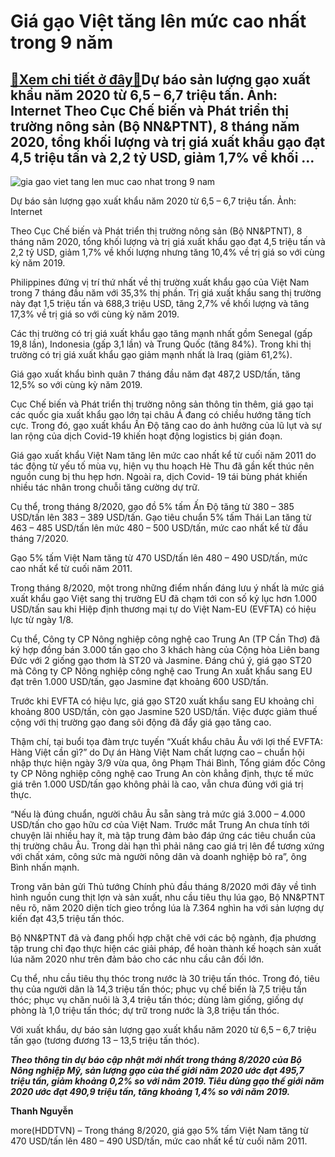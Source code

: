 Giá gạo Việt tăng lên mức cao nhất trong 9 năm
==============================================

[:gift:Xem chi tiết ở đây:gift:](https://hddtvn.com/gia-gao-viet-tang-len-muc-cao-nhat-trong-9-nam/)Dự báo sản lượng gạo xuất khẩu năm 2020 từ 6,5 – 6,7 triệu tấn. Ảnh: Internet Theo Cục Chế biến và Phát triển thị trường nông sản (Bộ NN&PTNT), 8 tháng năm 2020, tổng khối lượng và trị giá xuất khẩu gạo đạt 4,5 triệu tấn và 2,2 tỷ USD, giảm 1,7% về khối …
---------------------------------------------------------------------------------------------------------------------------------------------------------------------------------------------------------------------------------------------------------------





![gia gao viet tang len muc cao nhat trong 9 nam](https://haiquanonline.com.vn/stores/news_dataimages/thanhnt/062020/15/09/4128_gYo.jpg?rt=20200904100151 "Giá gạo Việt tăng lên mức cao nhất trong 9 năm")


Dự báo sản lượng gạo xuất khẩu năm 2020 từ 6,5 – 6,7 triệu tấn. Ảnh: Internet



Theo Cục Chế biến và Phát triển thị trường nông sản (Bộ NN&PTNT), 8 tháng năm 2020, tổng khối lượng và trị giá xuất khẩu gạo đạt 4,5 triệu tấn và 2,2 tỷ USD, giảm 1,7% về khối lượng nhưng tăng 10,4% về trị giá so với cùng kỳ năm 2019.


Philippines đứng vị trí thứ nhất về thị trường xuất khẩu gạo của Việt Nam trong 7 tháng đầu năm với 35,3% thị phần. Trị giá xuất khẩu sang thị trường này đạt 1,5 triệu tấn và 688,3 triệu USD, tăng 2,7% về khối lượng và tăng 17,3% về trị giá so với cùng kỳ năm 2019.


Các thị trường có trị giá xuất khẩu gạo tăng mạnh nhất gồm Senegal (gấp 19,8 lần), Indonesia (gấp 3,1 lần) và Trung Quốc (tăng 84%). Trong khi thị trường có trị giá xuất khẩu gạo giảm mạnh nhất là Iraq (giảm 61,2%).


Giá gạo xuất khẩu bình quân 7 tháng đầu năm đạt 487,2 USD/tấn, tăng 12,5% so với cùng kỳ năm 2019.


Cục Chế biến và Phát triển thị trường nông sản thông tin thêm, giá gạo tại các quốc gia xuất khẩu gạo lớn tại châu Á đang có chiều hướng tăng tích cực. Trong đó, gạo xuất khẩu Ấn Độ tăng cao do ảnh hưởng của lũ lụt và sự lan rộng của dịch Covid-19 khiến hoạt động logistics bị gián đoạn.


Giá gạo xuất khẩu Việt Nam tăng lên mức cao nhất kể từ cuối năm 2011 do tác động từ yếu tố mùa vụ, hiện vụ thu hoạch Hè Thu đã gần kết thúc nên nguồn cung bị thu hẹp hơn. Ngoài ra, dịch Covid- 19 tái bùng phát khiến nhiều tác nhân trong chuỗi tăng cường dự trữ.


Cụ thể, trong tháng 8/2020, gạo đồ 5% tấm Ấn Độ tăng từ 380 – 385 USD/tấn lên 383 – 389 USD/tấn. Gạo tiêu chuẩn 5% tấm Thái Lan tăng từ 463 – 485 USD/tấn lên mức 480 – 500 USD/tấn, mức cao nhất kể từ đầu tháng 7/2020.


Gạo 5% tấm Việt Nam tăng từ 470 USD/tấn lên 480 – 490 USD/tấn, mức cao nhất kể từ cuối năm 2011.


Trong tháng 8/2020, một trong những điểm nhấn đáng lưu ý nhất là mức giá xuất khẩu gạo Việt sang thị trường EU đã chạm tới con số kỷ lục hơn 1.000 USD/tấn sau khi Hiệp định thương mại tự do Việt Nam-EU (EVFTA) có hiệu lực từ ngày 1/8.


Cụ thể, Công ty CP Nông nghiệp công nghệ cao Trung An (TP Cần Thơ) đã ký hợp đồng bán 3.000 tấn gạo cho 3 khách hàng của Cộng hòa Liên bang Đức với 2 giống gạo thơm là ST20 và Jasmine. Đáng chú ý, giá gạo ST20 mà Công ty CP Nông nghiệp công nghệ cao Trung An xuất khẩu sang EU đạt trên 1.000 USD/tấn, gạo Jasmine đạt khoảng 600 USD/tấn.


Trước khi EVFTA có hiệu lực, giá gạo ST20 xuất khẩu sang EU khoảng chỉ khoảng 800 USD/tấn, còn gạo Jasmine 520 USD/tấn. Việc được giảm thuế cộng với thị trường gạo đang sôi động đã đẩy giá gạo tăng cao.


Thậm chí, tại buổi tọa đàm trực tuyến “Xuất khẩu châu Âu với lợi thế EVFTA: Hàng Việt cần gì?” do Dự án Hàng Việt Nam chất lượng cao – chuẩn hội nhập thực hiện ngày 3/9 vừa qua, ông Phạm Thái Bình, Tổng giám đốc Công ty CP Nông nghiệp công nghệ cao Trung An còn khẳng định, thực tế mức giá trên 1.000 USD/tấn gạo không phải là cao, vẫn chưa đúng với giá trị thực.


“Nếu là đúng chuẩn, người châu Âu sẵn sàng trả mức giá 3.000 – 4.000 USD/tấn cho gạo hữu cơ của Việt Nam. Trước mắt Trung An chưa tính tới chuyện lãi nhiều hay ít, mà tập trung đảm bảo đáp ứng các tiêu chuẩn của thị trường châu Âu. Trong dài hạn thì phải nâng cao giá trị lên để tương xứng với chất xám, công sức mà người nông dân và doanh nghiệp bỏ ra”, ông Bình nhấn mạnh.


Trong văn bản gửi Thủ tướng Chính phủ đầu tháng 8/2020 mới đây về tình hình nguồn cung thịt lợn và sản xuất, nhu cầu tiêu thụ lúa gạo, Bộ NN&PTNT nêu rõ, năm 2020 diện tích gieo trồng lúa là 7.364 nghìn ha với sản lượng dự kiến đạt 43,5 triệu tấn thóc.


Bộ NN&PTNT đã và đang phối hợp chặt chẽ với các bộ ngành, địa phương tập trung chỉ đạo thực hiện các giải pháp, để hoàn thành kế hoạch sản xuất lúa năm 2020 như trên đảm bảo cho các nhu cầu cân đối lớn.


Cụ thể, nhu cầu tiêu thụ thóc trong nước là 30 triệu tấn thóc. Trong đó, tiêu thụ của người dân là 14,3 triệu tấn thóc; phục vụ chế biến là 7,5 triệu tấn thóc; phục vụ chăn nuôi là 3,4 triệu tấn thóc; dùng làm giống, giống dự phòng là 1,0 triệu tấn thóc; dự trữ trong nước là 3,8 triệu tấn thóc.


Với xuất khẩu, dự báo sản lượng gạo xuất khẩu năm 2020 từ 6,5 – 6,7 triệu tấn gạo (tương đương 13 – 13,5 triệu tấn thóc).





***Theo thông tin dự báo cập nhật mới nhất trong tháng 8/2020 của Bộ Nông nghiệp Mỹ, sản lượng gạo của thế giới năm 2020 ước đạt 495,7 triệu tấn, giảm khoảng 0,2% so với năm 2019. Tiêu dùng gạo thế giới năm 2020 ước đạt 490,9 triệu tấn, tăng khoảng 1,4% so với năm 2019.***




**Thanh Nguyễn**



more(HDDTVN) – Trong tháng 8/2020, giá gạo 5% tấm Việt Nam tăng từ 470 USD/tấn lên 480 – 490 USD/tấn, mức cao nhất kể từ cuối năm 2011.

